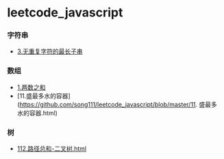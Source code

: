 # leetcode_javascript

### 字符串
- [3.无重复字符的最长子串](https://github.com/song111/leetcode_javascript/blob/master/3.无重复字符的最长子串.html)

### 数组
- [1.两数之和](https://github.com/song111/leetcode_javascript/blob/master/1.两数之和.html)
- [11.盛最多水的容器](https://github.com/song111/leetcode_javascript/blob/master/11. 盛最多水的容器.html)

### 树
- [112.路径总和-二叉树.html](https://github.com/song111/leetcode_javascript/blob/master/112.路径总和-二叉树.html)